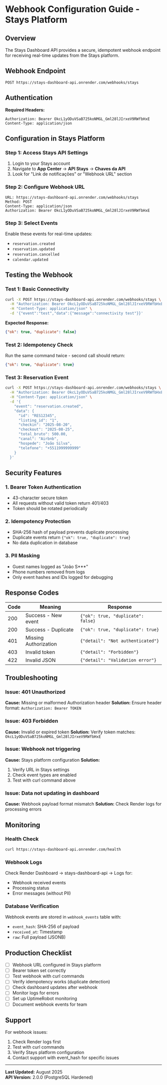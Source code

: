 # Webhook Configuration Guide - Stays Platform

## Overview
The Stays Dashboard API provides a secure, idempotent webhook endpoint for receiving real-time updates from the Stays platform.

## Webhook Endpoint
```
POST https://stays-dashboard-api.onrender.com/webhooks/stays
```

## Authentication
**Required Headers:**
```
Authorization: Bearer OkcL1yODuVSaB725koNMGL_Gml28lJIrxeV9RWfbHxE
Content-Type: application/json
```

## Configuration in Stays Platform

### Step 1: Access Stays API Settings
1. Login to your Stays account
2. Navigate to **App Center** → **API Stays** → **Chaves da API**
3. Look for "Link de notificações" or "Webhook URL" section

### Step 2: Configure Webhook URL
```
URL: https://stays-dashboard-api.onrender.com/webhooks/stays
Method: POST
Content-Type: application/json
Authorization: Bearer OkcL1yODuVSaB725koNMGL_Gml28lJIrxeV9RWfbHxE
```

### Step 3: Select Events
Enable these events for real-time updates:
- `reservation.created`
- `reservation.updated` 
- `reservation.cancelled`
- `calendar.updated`

## Testing the Webhook

### Test 1: Basic Connectivity
```bash
curl -X POST https://stays-dashboard-api.onrender.com/webhooks/stays \
  -H "Authorization: Bearer OkcL1yODuVSaB725koNMGL_Gml28lJIrxeV9RWfbHxE" \
  -H "Content-Type: application/json" \
  -d '{"event":"test","data":{"message":"connectivity test"}}'
```

**Expected Response:**
```json
{"ok": true, "duplicate": false}
```

### Test 2: Idempotency Check
Run the same command twice - second call should return:
```json
{"ok": true, "duplicate": true}
```

### Test 3: Reservation Event
```bash
curl -X POST https://stays-dashboard-api.onrender.com/webhooks/stays \
  -H "Authorization: Bearer OkcL1yODuVSaB725koNMGL_Gml28lJIrxeV9RWfbHxE" \
  -H "Content-Type: application/json" \
  -d '{
    "event": "reservation.created",
    "data": {
      "id": "RES12345",
      "listing_id": "1",
      "checkin": "2025-08-20",
      "checkout": "2025-08-25",
      "total_bruto": 500.00,
      "canal": "Airbnb",
      "hospede": "João Silva",
      "telefone": "+5511999999999"
    }
  }'
```

## Security Features

### 1. Bearer Token Authentication
- 43-character secure token
- All requests without valid token return 401/403
- Token should be rotated periodically

### 2. Idempotency Protection
- SHA-256 hash of payload prevents duplicate processing
- Duplicate events return `{"ok": true, "duplicate": true}`
- No data duplication in database

### 3. PII Masking
- Guest names logged as "João S***"
- Phone numbers removed from logs
- Only event hashes and IDs logged for debugging

## Response Codes

| Code | Meaning | Response |
|------|---------|----------|
| 200 | Success - New event | `{"ok": true, "duplicate": false}` |
| 200 | Success - Duplicate | `{"ok": true, "duplicate": true}` |
| 401 | Missing Authorization | `{"detail": "Not authenticated"}` |
| 403 | Invalid token | `{"detail": "Forbidden"}` |
| 422 | Invalid JSON | `{"detail": "Validation error"}` |

## Troubleshooting

### Issue: 401 Unauthorized
**Cause:** Missing or malformed Authorization header
**Solution:** Ensure header format: `Authorization: Bearer TOKEN`

### Issue: 403 Forbidden  
**Cause:** Invalid or expired token
**Solution:** Verify token matches: `OkcL1yODuVSaB725koNMGL_Gml28lJIrxeV9RWfbHxE`

### Issue: Webhook not triggering
**Cause:** Stays platform configuration
**Solution:** 
1. Verify URL in Stays settings
2. Check event types are enabled
3. Test with curl command above

### Issue: Data not updating in dashboard
**Cause:** Webhook payload format mismatch
**Solution:** Check Render logs for processing errors

## Monitoring

### Health Check
```bash
curl https://stays-dashboard-api.onrender.com/health
```

### Webhook Logs
Check Render Dashboard → stays-dashboard-api → Logs for:
- Webhook received events
- Processing status
- Error messages (without PII)

### Database Verification
Webhook events are stored in `webhook_events` table with:
- `event_hash`: SHA-256 of payload
- `received_at`: Timestamp
- `raw`: Full payload (JSONB)

## Production Checklist

- [ ] Webhook URL configured in Stays platform
- [ ] Bearer token set correctly
- [ ] Test webhook with curl commands
- [ ] Verify idempotency works (duplicate detection)
- [ ] Check dashboard updates after webhook
- [ ] Monitor logs for errors
- [ ] Set up UptimeRobot monitoring
- [ ] Document webhook events for team

## Support

For webhook issues:
1. Check Render logs first
2. Test with curl commands
3. Verify Stays platform configuration
4. Contact support with event_hash for specific issues

---
**Last Updated:** August 2025  
**API Version:** 2.0.0 (PostgreSQL Hardened)
